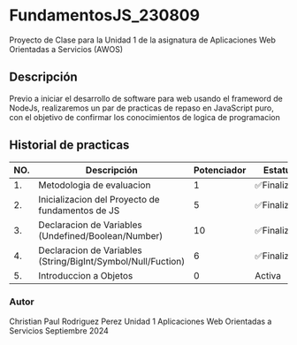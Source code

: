 # FundamentosJS_230809
Proyecto de Clase para la Unidad 1 de la asignatura de Aplicaciones Web Orientadas a Servicios (AWOS)

## Descripción

Previo a iniciar el desarrollo de software para web usando el frameword de NodeJs, realizaremos un par de practicas de repaso en JavaScript puro, con el objetivo 
de confirmar los conocimientos de logica de programacion 

##  Historial de practicas 

|NO.|Descripción|Potenciador|Estatus|
|--|--|--|--|
|1.|Metodologia de evaluacion|1|✅Finalizada|
|2.|Inicializacion del Proyecto de fundamentos de JS|5|✅Finalizada| 
|3.|Declaracion de Variables (Undefined/Boolean/Number)|10|✅Finalizada|
|4.|Declaracion de Variables (String/BigInt/Symbol/Null/Fuction)|6|✅Finalizada|
|5.|Introduccion a Objetos|0|Activa|

### Autor 

Christian Paul Rodriguez Perez
Unidad 1
Aplicaciones Web Orientadas a Servicios
Septiembre 2024 
